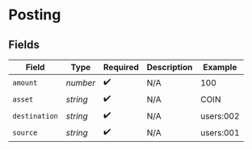 # Posting


## Fields

| Field              | Type               | Required           | Description        | Example            |
| ------------------ | ------------------ | ------------------ | ------------------ | ------------------ |
| `amount`           | *number*           | :heavy_check_mark: | N/A                | 100                |
| `asset`            | *string*           | :heavy_check_mark: | N/A                | COIN               |
| `destination`      | *string*           | :heavy_check_mark: | N/A                | users:002          |
| `source`           | *string*           | :heavy_check_mark: | N/A                | users:001          |